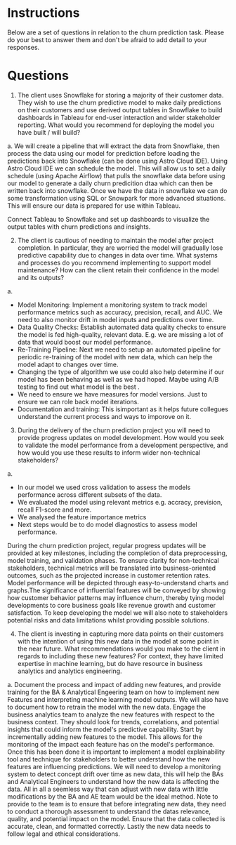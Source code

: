 # Instructions

Below are a set of questions in relation to the churn prediction task. Please do your best to answer them and don't be afraid to add detail to your responses.

# Questions

1. The client uses Snowflake for storing a majority of their customer data. They wish to use the churn predictive model to make daily predictions on their customers and use derived output tables in Snowflake to build dashboards in Tableau for end-user interaction and wider stakeholder reporting. What would you recommend for deploying the model you have built / will build?

a. We will create a pipeline that will extract the data from Snowflake, then process the data using our model for prediction before loading the predictions back into Snowflake (can be done using Astro Cloud IDE). Using Astro Cloud IDE we can schedule the model. This will allow us to set a daily schedule (using Apache Airflow) that pulls the snowflake data before using our model to generate a daily churn predicition dtaa which can then be written back into snowflake. Once we have the data in snowflake we can do some transformation using SQL or Snowpark for more advanced situations. This will ensure our data is prepared for use within Tableau.

Connect Tableau to Snowflake and set up dashboards to visualize the output tables with churn predictions and insights.

2. The client is cautious of needing to maintain the model after project completion. In particular, they are worried the model will gradually lose predictive capability due to changes in data over time. What systems and processes do you recommend implementing to support model maintenance? How can the client retain their confidence in the model and its outputs?

a.
 - Model Monitoring: Implement a monitoring system to track model performance metrics such as accuracy, precision, recall, and AUC. We need to also monitor drift in model inputs and predictions over time.
 - Data Quality Checks: Establish automated data quality checks to ensure the model is fed high-quality, relevant data. E.g. we are missing a lot of data that would boost our model performance.
 - Re-Training Pipeline: Next we need to setup an automated pipeline for periodic re-training of the model with new data, which can help the model adapt to changes over time.
 - Changing the type of algorithm we use could also help determine if our model has been behaving as well as we had hoped. Maybe using A/B testing to find out what model is the best .
 - We need to ensure we have measures for model versions. Just to ensure we can role back model iterations.
 - Documentation and training: This isimportant as it helps future collegues understand the current process and ways to imporove on it.

3. During the delivery of the churn prediction project you will need to provide progress updates on model development. How would you seek to validate the model performance from a development perspective, and how would you use these results to inform wider non-technical stakeholders?

a. 
 - In our model we used cross validation to assess the models performance across different subsets of the data.
 - We evaluated the model using relevant metrics e.g. accracy, prevision, recall F1-score and more.
 - We analysed the feature importance metrics
 - Next steps would be to do model diagnostics to assess model performance.

 During the churn prediction project, regular progress updates will be provided at key milestones, including the completion of data preprocessing, model training, and validation phases. To ensure clarity for non-technical stakeholders, technical metrics will be translated into business-oriented outcomes, such as the projected increase in customer retention rates. Model performance will be depicted through easy-to-understand charts and graphs.The significance of influential features will be conveyed by showing how customer behavior patterns may influence churn, thereby tying model developments to core business goals like revenue growth and customer satisfaction. To keep developing the model we will also note to stakeholders potential risks and data limitations whilst providing possible solutions.


4. The client is investing in capturing more data points on their customers with the intention of using this new data in the model at some point in the near future. What recommendations would you make to the client in regards to including these new features? For context, they have limited expertise in machine learning, but do have resource in business analytics and analytics engineering.

a.
Document the process and impact of adding new features, and provide training for the BA & Analytical Engeering team on how to implement new Features and interpreting machine learning model outputs. We will also have to document how to retrain the model with the new data. Engage the business analytics team to analyze the new features with respect to the business context. They should look for trends, correlations, and potential insights that could inform the model's predictive capability. Start by incrementally adding new features to the model. This allows for the monitoring of the impact each feature has on the model's performance. Once this has been done it is important to implement a model explainability tool and technique for stakeholders to better understand how the new features are influencing predictions. We will need to develop a monitoring system to detect concept drift over time as new data, this will help the BAs and Analytical Engineers to understand how the new data is affecting the data. All in all a seemless way that can adjust with new data with little modifications by the BA and AE team would be the ideal method. Note to provide to the team is to ensure that before integrating new data, they need to conduct a thorough assessment to understand the datas relevance, quality, and potential impact on the model. Ensure that the data collected is accurate, clean, and formatted correctly. Lastly the new data needs to follow legal and ethical considerations.